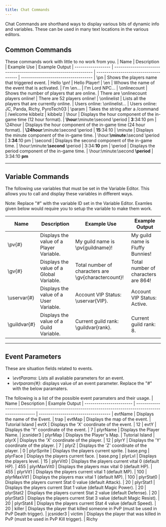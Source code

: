```yaml
---
title: Chat Commands
---
```

Chat Commands are shorthand ways to display various bits of dynamic info and variables.  These can be used in many text locations in the various editors.

## Common Commands
These commands work with little to no work from you.
| Name               | Description                                                         | Example Use                            | Example Output
| ------------------ | ------------------------------------------------------------------- | -------------------------------------- | ------------------------------------
| \pn                | Shows the players name that triggered event.                        | Hello \pn!                             | Hello Player!
| \en                | Whows the name of the event that is activated.                      | I'm \en...                             | I'm Lord NPC...
| \onlinecount       | Shows the number of players that are online.                        | There are \onlinecount players online! | There are 52 players online! 
| \onlinelist        | Lists all the players that are currently online.                    | Users online: \onlinelist...           | Users online: JC, Panda, Richy, PyroTech03
| \param             | Takes the string after a /command                                   | /welcome kibbelz                       | kibbelz
| \hour              | Displays the hour component of the in-game time (12 hour format).   | **\hour**:\minute:\second \period      | **3**:34:10 pm
| \24hour            | Displays the hour component of the in-game time (24 hour format).   | **\24hour**:\minute:\second \period      | **15**:34:10
| \minute            | Displays the minute component of the in-game time.                  | \hour:**\minute**:\second \period      | 3:**34**:10 pm
| \second            | Displays the second component of the in-game time.                  | \hour:\minute:**\second** \period      | 3:34:**10** pm
| \period            | Displays the period component of the in-game time.                  | \hour:\minute:\second **\period**      | 3:34:10 **pm**

---

## Variable Commands
The following use variables that must be set in the Variable Editor. This allows you to call and display these variables in different ways.

Note: Replace "#" with the variable ID set in the Variable Editor. Examles given below would require you to setup the variable to make them work.

| Name                     | Description                                          | Example Use                                               | Example Output
| ------------------------ | ---------------------------------------------------- | --------------------------------------------------------- | ------------------------------------
| \pv{#}                   | Displays the value of a Player Variable.             | My guild name is \pv{guildname}!                          | My guild name is Fluffy Bunnies! 
| \gv{#}                   | Displays the value of a Global Variable.             | Total number of characters are \gv{charactercount}!       | Total number of characters are 864!
| \uservar{#}              | Displays the value of a User Variable.               | Account VIP Status: \uservar{VIP}.                        | Account VIP Status: Active. 
| \guildvar{#}             | Displays the value of a Guild Variable.              | Current guild rank: \guildvar{rank}.                      | Current guild rank: 8.

---

## Event Parameters
These are situation fields related to events.

- *\evtParams*: Lists all avaliable parameters for an event.
- *\evtparam{#}*: displays value of an event parameter. Replace the "#" with the below paramaters.

The following is a list of the possible event paramaters and their usage.
| Name                     | Description                                                                                               | Example Output
| ------------------------ | --------------------------------------------------------------------------------------------------------- | ------------------------------------
| evtName                  | Displays the name of the Event.                                                                           | trap
| evtMap                   | Displays the map of the event.                                                                            | Tutorial Island
| evtX                     | Displays the 'X' coordinate of the event.                                                                 | 12
| evtY                     | Displays the 'Y' coordinate of the event.                                                                 | 7
| plyrName                 | Displays the Player Name.                                                                                 | jcsnider3
| plyrMap                  | Displays the Player's Map.                                                                                | Tutorial Island
| plyrX                    | Displays the 'X' coordinate of the player.                                                                | 12
| plyrY                    | Displays the 'Y' coordinate of the player.                                                                | 7
| plyrZ                    | Displays the 'Z' coordinate of the player.                                                                | 0
| plyrSprite               | Displays the players current sprite.                                                                      | base.png
| plyrFace                 | Displays the players current face.                                                                        | base.png
| plyrLvl                  | Displays the players level.                                                                               | 15
| plyrVit0                 | Displays the players current vital 0 (default HP).                                                        | 455
| plyrMaxVit0              | Displays the players max vital 0 (default HP).                                                            | 455
| plyrVit1                 | Displays the players current vital 1 (default MP).                                                        | 100
| plyrMaxVit1              | Displays the players max vital 1 (default MP).                                                            | 100
| plyrStat0                | Displays the players current Stat 0 value (default Attack).                                               | 20
| plyrStat1                | Displays the players current Stat 1 value (default Magic Power).                                          | 20
| plyrStat2                | Displays the players current Stat 2 value (default Defense).                                              | 20
| plyrStat3                | Displays the players current Stat 3 value (default Magic Resist).                                         | 20
| plyrStat4                | Displays the players current Stat 4 value (default Speed).                                                | 20
| killer                   | Displays the player that killed someone in PvP (must be used in PvP Death trigger).                       | jcsnider3
| victim                   | Displays the player that was killed in PvP (must be used in PvP Kill trigger).                            | Richy
